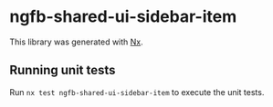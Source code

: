 # ngfb-shared-ui-sidebar-item

This library was generated with [Nx](https://nx.dev).

## Running unit tests

Run `nx test ngfb-shared-ui-sidebar-item` to execute the unit tests.
